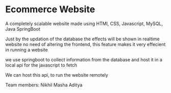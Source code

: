 # Ecommerce Website

A completely scalable website made using HTMl, CSS, Javascript, MySQL, Java SpringBoot

Just by the updation of the database the effects will be shown in realtime website
no need of altering the frontend, this feature makes it very effecient in running a website

we use springboot to collect information from the database and host it in a local api for the javascript to fetch

We can host this api, to run the website remotely

Team members: 
Nikhil 
Masha
Aditya